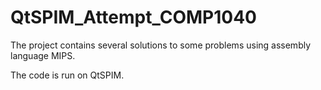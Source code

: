 # QtSPIM_Attempt_COMP1040

The project contains several solutions to some problems using assembly language MIPS.

The code is run on QtSPIM.
